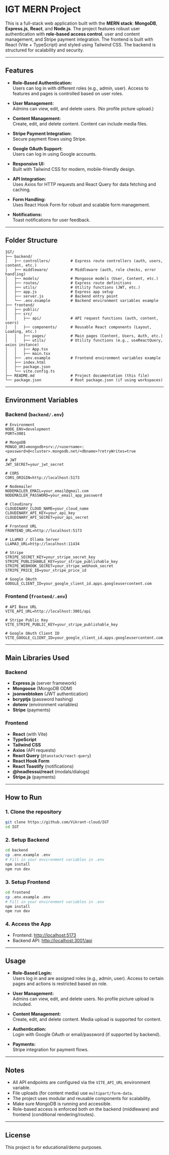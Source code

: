 # IGT MERN Project

This is a full-stack web application built with the **MERN stack**: **MongoDB**, **Express.js**, **React**, and **Node.js**. The project features robust user authentication with **role-based access control**, user and content management, and Stripe payment integration. The frontend is built with React (Vite + TypeScript) and styled using Tailwind CSS. The backend is structured for scalability and security.

---

## Features

- **Role-Based Authentication:**  
  Users can log in with different roles (e.g., admin, user). Access to features and pages is controlled based on user roles.

- **User Management:**  
  Admins can view, edit, and delete users. (No profile picture upload.)

- **Content Management:**  
  Create, edit, and delete content. Content can include media files.

- **Stripe Payment Integration:**  
  Secure payment flows using Stripe.

- **Google OAuth Support:**  
  Users can log in using Google accounts.

- **Responsive UI:**  
  Built with Tailwind CSS for modern, mobile-friendly design.

- **API Integration:**  
  Uses Axios for HTTP requests and React Query for data fetching and caching.

- **Form Handling:**  
  Uses React Hook Form for robust and scalable form management.

- **Notifications:**  
  Toast notifications for user feedback.

---

## Folder Structure

```
IGT/
├── backend/
│   ├── controllers/         # Express route controllers (auth, users, content, etc.)
│   ├── middleware/          # Middleware (auth, role checks, error handling)
│   ├── models/              # Mongoose models (User, Content, etc.)
│   ├── routes/              # Express route definitions
│   ├── utils/               # Utility functions (JWT, etc.)
│   ├── app.js               # Express app setup
│   ├── server.js            # Backend entry point
│   └── .env.example         # Backend environment variables example
├── frontend/
│   ├── public/
│   ├── src/
│   │   ├── api/             # API request functions (auth, content, users)
│   │   ├── components/      # Reusable React components (Layout, Loading, etc.)
│   │   ├── pages/           # Main pages (Content, Users, Auth, etc.)
│   │   ├── utils/           # Utility functions (e.g., useReactQuery, axios instance)
│   │   ├── App.tsx
│   │   ├── main.tsx
│   ├── .env.example         # Frontend environment variables example
│   ├── index.html
│   ├── package.json
│   └── vite.config.ts
├── README.md                # Project documentation (this file)
└── package.json             # Root package.json (if using workspaces)
```

---

## Environment Variables

### Backend (`backend/.env`)
```
# Environment
NODE_ENV=development
PORT=3001

# MongoDB
MONGO_URI=mongodb+srv://<username>:<password>@<cluster>.mongodb.net/<dbname>?retryWrites=true

# JWT
JWT_SECRET=your_jwt_secret

# CORS
CORS_ORIGIN=http://localhost:5173

# Nodemailer
NODEMAILER_EMAIL=your_email@gmail.com
NODEMAILER_PASSWORD=your_email_app_password

# Cloudinary
CLOUDINARY_CLOUD_NAME=your_cloud_name
CLOUDINARY_API_KEY=your_api_key
CLOUDINARY_API_SECRET=your_api_secret

# Frontend URL
FRONTEND_URL=http://localhost:5173

# LLaMA3 / Ollama Server
LLAMA3_URL=http://localhost:11434

# Stripe
STRIPE_SECRET_KEY=your_stripe_secret_key
STRIPE_PUBLISHABLE_KEY=your_stripe_publishable_key
STRIPE_WEBHOOK_SECRET=your_stripe_webhook_secret
STRIPE_PRICE_ID=your_stripe_price_id

# Google OAuth
GOOGLE_CLIENT_ID=your_google_client_id.apps.googleusercontent.com

```

### Frontend (`frontend/.env`)
```
# API Base URL
VITE_API_URL=http://localhost:3001/api

# Stripe Public Key
VITE_STRIPE_PUBLIC_KEY=your_stripe_publishable_key

# Google OAuth Client ID
VITE_GOOGLE_CLIENT_ID=your_google_client_id.apps.googleusercontent.com

```

---

## Main Libraries Used

### Backend
- **Express.js** (server framework)
- **Mongoose** (MongoDB ODM)
- **jsonwebtoken** (JWT authentication)
- **bcryptjs** (password hashing)
- **dotenv** (environment variables)
- **Stripe** (payments)

### Frontend
- **React** (with Vite)
- **TypeScript**
- **Tailwind CSS**
- **Axios** (API requests)
- **React Query** (`@tanstack/react-query`)
- **React Hook Form**
- **React Toastify** (notifications)
- **@headlessui/react** (modals/dialogs)
- **Stripe.js** (payments)

---

## How to Run

### 1. Clone the repository
```sh
git clone https://github.com/Vikrant-cloud/IGT
cd IGT
```

### 2. Setup Backend
```sh
cd backend
cp .env.example .env
# Fill in your environment variables in .env
npm install
npm run dev
```

### 3. Setup Frontend
```sh
cd frontend
cp .env.example .env
# Fill in your environment variables in .env
npm install
npm run dev
```

### 4. Access the App
- Frontend: [http://localhost:5173](http://localhost:5173)
- Backend API: [http://localhost:3001/api](http://localhost:3001/api)

---

## Usage

- **Role-Based Login:**  
  Users log in and are assigned roles (e.g., admin, user). Access to certain pages and actions is restricted based on role.

- **User Management:**  
  Admins can view, edit, and delete users. No profile picture upload is included.

- **Content Management:**  
  Create, edit, and delete content. Media upload is supported for content.

- **Authentication:**  
  Login with Google OAuth or email/password (if supported by backend).

- **Payments:**  
  Stripe integration for payment flows.

---

## Notes

- All API endpoints are configured via the `VITE_API_URL` environment variable.
- File uploads (for content media) use `multipart/form-data`.
- The project uses modular and reusable components for scalability.
- Make sure MongoDB is running and accessible.
- Role-based access is enforced both on the backend (middleware) and frontend (conditional rendering/routes).

---

## License

This project is for educational/demo purposes.

